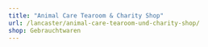 ```yaml
---
title: "Animal Care Tearoom & Charity Shop"
url: /lancaster/animal-care-tearoom-und-charity-shop/
shop: Gebrauchtwaren
---
```

